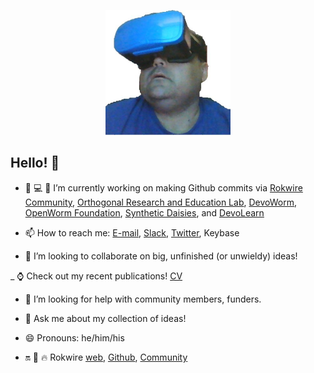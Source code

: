<p align="center">
<img HEIGHT = 200 WIDTH = 200 src="https://github.com/balicea/balicea/blob/master/nu17btiu_400x400.jpg"><BR>
</p>
  <H2>Hello! 👋 </H2>

- 🏡 :computer: :microscope: I’m currently working on making Github commits via [Rokwire Community](https://github.com/rokwire/rokwire-community), [Orthogonal Research and Education Lab](https://github.com/Orthogonal-Research-Lab), [DevoWorm](https://github.com/devoworm), [OpenWorm Foundation](https://github.com/openworm), [Synthetic Daisies](https://github.com/synthetic-daisies), and [DevoLearn](https://github.com/DevoLearn)

- 📫 How to reach me: [E-mail](mailto:bradly.alicea@outlook.com), [Slack](http://orthogonal-research.slack.com), [Twitter](http://www.twitter.com/balicea1), Keybase

- 👯 I’m looking to collaborate on big, unfinished (or unwieldy) ideas!

_ :watch: Check out my recent publications! [CV](https://balicea.github.io/CV.html)

- 🤔 I’m looking for help with community members, funders.

- :volcano: Ask me about my collection of ideas!

- 😄 Pronouns: he/him/his

- :on: 🌱 :fire: Rokwire [web](https://rokwire.org/), [Github](https://github.com/rokwire), [Community](https://rokwirecommunity.web.illinois.edu/)

<!--
**balicea/balicea** is a ✨ _special_ ✨ repository because its `README.md` (this file) appears on your GitHub profile.

Here are some ideas to get you started:


- 🌱 I’m currently learning ...


- ⚡ Fun fact: ...
-->
